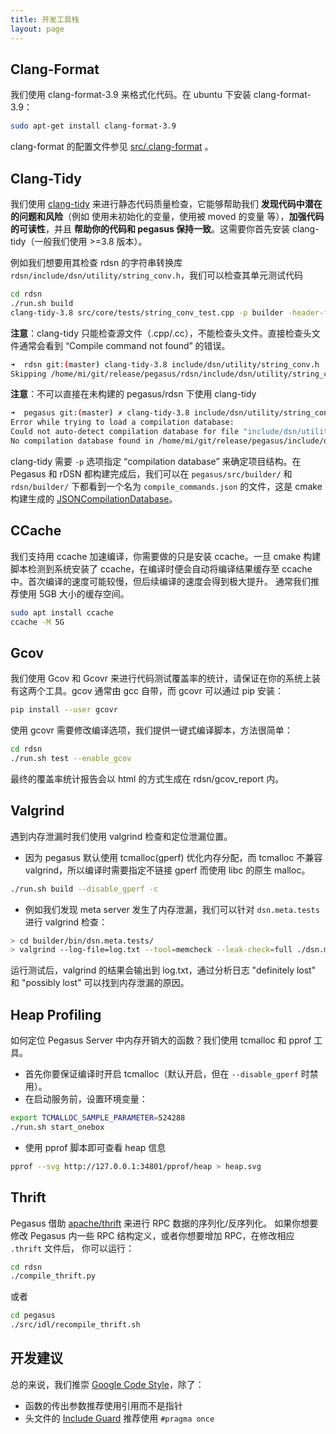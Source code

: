 ```yaml
---
title: 开发工具栈
layout: page
---
```


## Clang-Format

我们使用 clang-format-3.9 来格式化代码。在 ubuntu 下安装 clang-format-3.9：

```bash
sudo apt-get install clang-format-3.9
```

clang-format 的配置文件参见 [src/.clang-format](https://github.com/XiaoMi/pegasus/blob/master/src/.clang-format) 。

## Clang-Tidy

我们使用 [clang-tidy](http://clang.llvm.org/extra/clang-tidy/) 来进行静态代码质量检查，它能够帮助我们 **发现代码中潜在的问题和风险**（例如 使用未初始化的变量，使用被 moved 的变量 等），**加强代码的可读性**，并且 **帮助你的代码和 pegasus 保持一致**。这需要你首先安装 clang-tidy（一般我们使用 >=3.8 版本）。

例如我们想要用其检查 rdsn 的字符串转换库 `rdsn/include/dsn/utility/string_conv.h`，我们可以检查其单元测试代码

```bash
cd rdsn
./run.sh build
clang-tidy-3.8 src/core/tests/string_conv_test.cpp -p builder -header-filter=.*
```

**注意**：clang-tidy 只能检查源文件（.cpp/.cc），不能检查头文件。直接检查头文件通常会看到 “Compile command not found” 的错误。

```bash
➜  rdsn git:(master) clang-tidy-3.8 include/dsn/utility/string_conv.h  -p builder -header-filter=.* 
Skipping /home/mi/git/release/pegasus/rdsn/include/dsn/utility/string_conv.h. Compile command not found.
```

**注意**：不可以直接在未构建的 pegasus/rdsn 下使用 clang-tidy 

```bash
➜  pegasus git:(master) ✗ clang-tidy-3.8 include/dsn/utility/string_conv.h -header-filter=.* 
Error while trying to load a compilation database:
Could not auto-detect compilation database for file "include/dsn/utility/string_conv.h"
No compilation database found in /home/mi/git/release/pegasus/include/dsn/utility or any parent directory
```

clang-tidy 需要 `-p` 选项指定 “compilation database” 来确定项目结构。在 Pegasus 和 rDSN 都构建完成后，我们可以在 `pegasus/src/builder/` 和 `rdsn/builder/` 下都看到一个名为 `compile_commands.json` 的文件，这是 cmake 构建生成的 [JSONCompilationDatabase](https://clang.llvm.org/docs/JSONCompilationDatabase.html)。

## CCache

我们支持用 ccache 加速编译，你需要做的只是安装 ccache。一旦 cmake 构建脚本检测到系统安装了 ccache，在编译时便会自动将编译结果缓存至 ccache 中。首次编译的速度可能较慢，但后续编译的速度会得到极大提升。
通常我们推荐使用 5GB 大小的缓存空间。

```bash
sudo apt install ccache
ccache -M 5G
```

## Gcov

我们使用 Gcov 和 Gcovr 来进行代码测试覆盖率的统计，请保证在你的系统上装有这两个工具。gcov 通常由 gcc 自带，而 gcovr 可以通过 pip 安装：

```bash
pip install --user gcovr
```

使用 gcovr 需要修改编译选项，我们提供一键式编译脚本，方法很简单：

```bash
cd rdsn
./run.sh test --enable_gcov
```

最终的覆盖率统计报告会以 html 的方式生成在 rdsn/gcov_report 内。

## Valgrind

遇到内存泄漏时我们使用 valgrind 检查和定位泄漏位置。

- 因为 pegasus 默认使用 tcmalloc(gperf) 优化内存分配，而 tcmalloc 不兼容 valgrind，所以编译时需要指定不链接 gperf 而使用 libc 的原生 malloc。

```bash
./run.sh build --disable_gperf -c
```

- 例如我们发现 meta server 发生了内存泄漏，我们可以针对 `dsn.meta.tests` 进行 valgrind 检查：

```bash
> cd builder/bin/dsn.meta.tests/
> valgrind --log-file=log.txt --tool=memcheck --leak-check=full ./dsn.meta.tests config-test.ini
```

运行测试后，valgrind 的结果会输出到 log.txt，通过分析日志 "definitely lost" 和 "possibly lost" 可以找到内存泄漏的原因。

## Heap Profiling

如何定位 Pegasus Server 中内存开销大的函数？我们使用 tcmalloc 和 pprof 工具。

* 首先你要保证编译时开启 tcmalloc（默认开启，但在 `--disable_gperf` 时禁用）。
* 在启动服务前，设置环境变量：

```bash
export TCMALLOC_SAMPLE_PARAMETER=524288
./run.sh start_onebox
```

* 使用 pprof 脚本即可查看 heap 信息

```bash
pprof --svg http://127.0.0.1:34801/pprof/heap > heap.svg
```

## Thrift

Pegasus 借助 [apache/thrift](https://thrift.apache.org/) 来进行 RPC 数据的序列化/反序列化。
如果你想要修改 Pegasus 内一些 RPC 结构定义，或者你想要增加 RPC，在修改相应 `.thrift` 文件后，
你可以运行：

```sh
cd rdsn
./compile_thrift.py
```

或者

```sh
cd pegasus
./src/idl/recompile_thrift.sh
```

## 开发建议

总的来说，我们推崇 [Google Code Style](https://google.github.io/styleguide/cppguide.html)，除了：

* 函数的传出参数推荐使用引用而不是指针
* 头文件的 [Include Guard](https://en.wikipedia.org/wiki/Include_guard) 推荐使用 `#pragma once`
